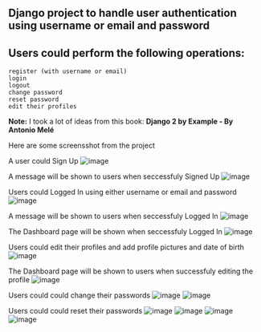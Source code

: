 
## Django project to handle user authentication using username or email and password


## Users could perform the following operations:
    register (with username or email)
    login
    logout 
    change password 
    reset password 
    edit their profiles

**Note:** I took a lot of ideas from this book: **Django 2 by Example - By Antonio Melé**

Here are some screensshot from the project


A user could Sign Up 
![image](https://github.com/pedrasfloki/django-authentication/blob/main/screensshot/01.png)

A message will be shown to users when seccessfuly Signed Up
![image](https://github.com/pedrasfloki/django-authentication/blob/main/screensshot/02-%20sign%20up%20successfully.png)

Users could Logged In using either username or email and password
![image](https://github.com/pedrasfloki/django-authentication/blob/main/screensshot/03-%20sign%20in.png)

A message will be shown to users when seccessfuly Logged In
![image](https://github.com/pedrasfloki/django-authentication/blob/main/screensshot/02-%20sign%20up%20successfully.png)

The Dashboard page will be shown when seccessfuly Logged In
![image](https://github.com/pedrasfloki/django-authentication/blob/main/screensshot/04-%20dashboard.png)

Users could edit their profiles and add profile pictures and date of birth
![image](https://github.com/pedrasfloki/django-authentication/blob/main/screensshot/05-%20edit%20profile.png)

The Dashboard page will be shown to users when successfuly editing the profile
![image](https://github.com/pedrasfloki/django-authentication/blob/main/screensshot/06-%20dashboard%20edited.png)

Users could could change their passwords 
![image](https://github.com/pedrasfloki/django-authentication/blob/main/screensshot/07-%20change%20password.png)
![image](https://github.com/pedrasfloki/django-authentication/blob/main/screensshot/08-%20password%20changing%20done.png)

Users could could reset their passwords 
![image](https://github.com/pedrasfloki/django-authentication/blob/main/screensshot/10-%20reset%20password.png)
![image](https://github.com/pedrasfloki/django-authentication/blob/main/screensshot/11-.png)
![image](https://github.com/pedrasfloki/django-authentication/blob/main/screensshot/13.png)
![image](https://github.com/pedrasfloki/django-authentication/blob/main/screensshot/14.png)

